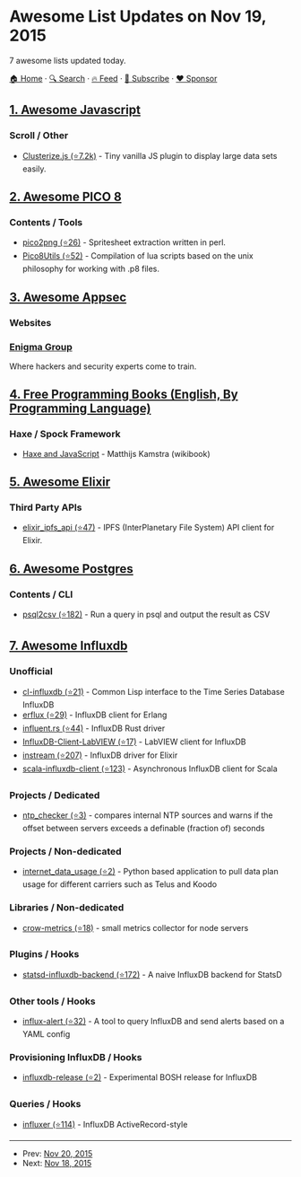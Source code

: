 # Awesome List Updates on Nov 19, 2015

7 awesome lists updated today.

[🏠 Home](/README.md) · [🔍 Search](https://www.trackawesomelist.com/search/) · [🔥 Feed](https://www.trackawesomelist.com/rss.xml) · [📮 Subscribe](https://trackawesomelist.us17.list-manage.com/subscribe?u=d2f0117aa829c83a63ec63c2f&id=36a103854c) · [❤️  Sponsor](https://github.com/sponsors/theowenyoung)



## [1. Awesome Javascript](/content/sorrycc/awesome-javascript/README.md)

### Scroll / Other

*   [Clusterize.js (⭐7.2k)](https://github.com/NeXTs/Clusterize.js) - Tiny vanilla JS plugin to display large data sets easily.

## [2. Awesome PICO 8](/content/pico-8/awesome-PICO-8/README.md)

### Contents / Tools

*   [pico2png (⭐26)](https://github.com/briacp/pico2png) - Spritesheet extraction written in perl.
*   [Pico8Utils (⭐52)](https://github.com/josefnpat/pico8utils) - Compilation of lua scripts based on the unix philosophy for working with .p8 files.

## [3. Awesome Appsec](/content/paragonie/awesome-appsec/README.md)

### Websites

### [Enigma Group](http://www.enigmagroup.org)

Where hackers and security experts come to train.

## [4. Free Programming Books (English, By Programming Language)](/content/EbookFoundation/free-programming-books/README.md)

### Haxe / Spock Framework

*   [Haxe and JavaScript](https://matthijskamstra.github.io/haxejs/) - Matthijs Kamstra (wikibook)

## [5. Awesome Elixir](/content/h4cc/awesome-elixir/README.md)

### Third Party APIs

*   [elixir\_ipfs\_api (⭐47)](https://github.com/zabirauf/elixir-ipfs-api) - IPFS (InterPlanetary File System) API client for Elixir.

## [6. Awesome Postgres](/content/dhamaniasad/awesome-postgres/README.md)

### Contents / CLI

*   [psql2csv (⭐182)](https://github.com/fphilipe/psql2csv) - Run a query in psql and output the result as CSV

## [7. Awesome Influxdb](/content/mark-rushakoff/awesome-influxdb/README.md)

### Unofficial

*   [cl-influxdb (⭐21)](https://github.com/mmaul/cl-influxdb) - Common Lisp interface to the Time Series Database InfluxDB
*   [erflux (⭐29)](https://github.com/gossiperl/erflux) - InfluxDB client for Erlang
*   [influent.rs (⭐44)](https://github.com/gobwas/influent.rs) - InfluxDB Rust driver
*   [InfluxDB-Client-LabVIEW (⭐17)](https://github.com/johanvandenbroek/InfluxDB-Client-LabVIEW) - LabVIEW client for InfluxDB
*   [instream (⭐207)](https://github.com/mneudert/instream) - InfluxDB driver for Elixir
*   [scala-influxdb-client (⭐123)](https://github.com/paulgoldbaum/scala-influxdb-client) - Asynchronous InfluxDB client for Scala

### Projects / Dedicated

*   [ntp\_checker (⭐3)](https://github.com/fss1/ntp_checker) - compares internal NTP sources and warns if the offset between servers exceeds a definable (fraction of) seconds

### Projects / Non-dedicated

*   [internet\_data\_usage (⭐2)](https://github.com/precurse/internet_data_usage) - Python based application to pull data plan usage for different carriers such as Telus and Koodo

### Libraries / Non-dedicated

*   [crow-metrics (⭐18)](https://github.com/robey/crow-metrics) - small metrics collector for node servers

### Plugins / Hooks

*   [statsd-influxdb-backend (⭐172)](https://github.com/bernd/statsd-influxdb-backend) - A naive InfluxDB backend for StatsD

### Other tools / Hooks

*   [influx-alert (⭐32)](https://github.com/joshrendek/influx-alert) - A tool to query InfluxDB and send alerts based on a YAML config

### Provisioning InfluxDB / Hooks

*   [influxdb-release (⭐2)](https://github.com/pivotal-cf-experimental/influxdb-release) - Experimental BOSH release for InfluxDB

### Queries / Hooks

*   [influxer (⭐114)](https://github.com/palkan/influxer) - InfluxDB ActiveRecord-style

---

- Prev: [Nov 20, 2015](/content/2015/11/20/README.md)
- Next: [Nov 18, 2015](/content/2015/11/18/README.md)